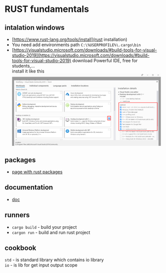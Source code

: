 # RUST fundamentals

## intalation windows

- [https://www.rust-lang.org/tools/install](rust installation)
- You need add environments path `C:\%USERPROFILE%\.cargo\bin`
- [https://visualstudio.microsoft.com/downloads/#build-tools-for-visual-studio-2019](https://visualstudio.microsoft.com/downloads/#build-tools-for-visual-studio-2019) download Powerful IDE, free for students,...<br>
install it like this
![1](./images/1.png)

## packages

- [page with rust packages](https://crates.io/keywords/parser)

## documentation

- [doc](https://doc.rust-lang.org/book/)

## runners

- `cargo build` - build your project
- `cargon run` - build and run rust project

## cookbook

`std` - is standard library which contains io library<br>
`io` - is lib for get input output scope

